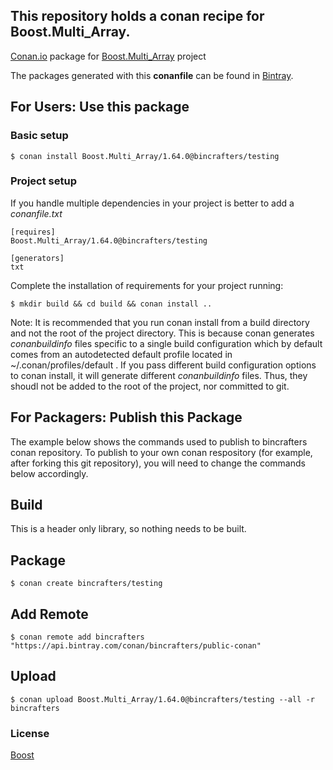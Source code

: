 ## This repository holds a conan recipe for Boost.Multi_Array.

[Conan.io](https://conan.io) package for [Boost.Multi_Array](https://github.com/Boostorg/Multi_Array) project

The packages generated with this **conanfile** can be found in [Bintray](https://bintray.com/bincrafters/public-conan/Boost.Multi_Array%3Abincrafters).

## For Users: Use this package

### Basic setup

    $ conan install Boost.Multi_Array/1.64.0@bincrafters/testing

### Project setup

If you handle multiple dependencies in your project is better to add a *conanfile.txt*

    [requires]
    Boost.Multi_Array/1.64.0@bincrafters/testing

    [generators]
    txt

Complete the installation of requirements for your project running:</small></span>

    $ mkdir build && cd build && conan install ..
	
Note: It is recommended that you run conan install from a build directory and not the root of the project directory.  This is because conan generates *conanbuildinfo* files specific to a single build configuration which by default comes from an autodetected default profile located in ~/.conan/profiles/default .  If you pass different build configuration options to conan install, it will generate different *conanbuildinfo* files.  Thus, they shoudl not be added to the root of the project, nor committed to git. 

## For Packagers: Publish this Package

The example below shows the commands used to publish to bincrafters conan repository. To publish to your own conan respository (for example, after forking this git repository), you will need to change the commands below accordingly. 

## Build  

This is a header only library, so nothing needs to be built.

## Package 

    $ conan create bincrafters/testing
	
## Add Remote

	$ conan remote add bincrafters "https://api.bintray.com/conan/bincrafters/public-conan"

## Upload

    $ conan upload Boost.Multi_Array/1.64.0@bincrafters/testing --all -r bincrafters

### License
[Boost](LICENSE)
